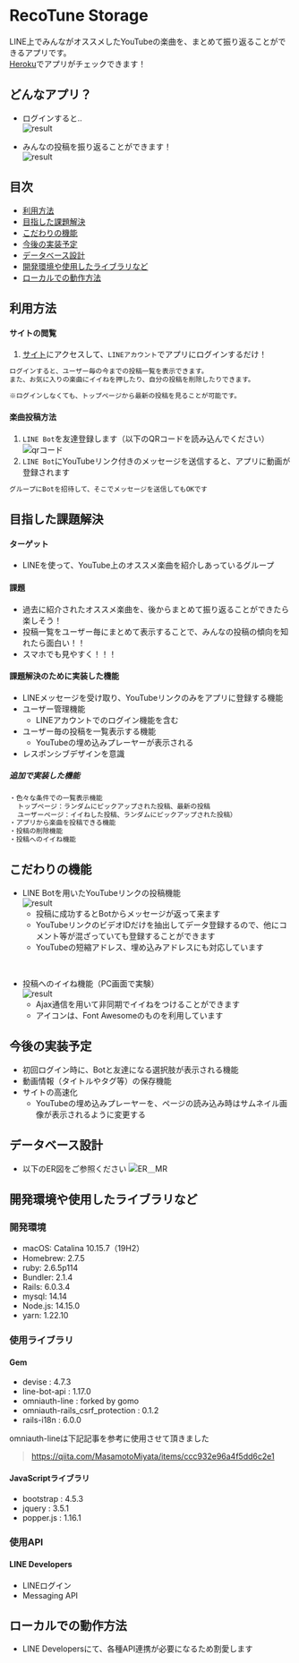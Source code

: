 # RecoTune Storage
LINE上でみんながオススメしたYouTubeの楽曲を、まとめて振り返ることができるアプリです。<br>[Heroku](https://music-recommend-32514.herokuapp.com/)でアプリがチェックできます！

## どんなアプリ？

- ログインすると..<br>
![result](https://user-images.githubusercontent.com/74892038/105012068-12f10b00-5a81-11eb-9f19-9be37a1ec9cc.gif)

- みんなの投稿を振り返ることができます！<br>
![result](https://user-images.githubusercontent.com/74892038/105011827-c60d3480-5a80-11eb-9cdd-1ed28fefa4f7.gif)

## 目次
  - [利用方法](#利用方法)
  - [目指した課題解決](#目指した課題解決)
  - [こだわりの機能](#こだわりの機能)
  - [今後の実装予定](#今後の実装予定)
  - [データベース設計](#データベース設計)
  - [開発環境や使用したライブラリなど](#開発環境や使用したライブラリなど)
  - [ローカルでの動作方法](#ローカルでの動作方法)

## 利用方法
#### サイトの閲覧
1. [サイト](https://music-recommend-32514.herokuapp.com/)にアクセスして、`LINEアカウント`でアプリにログインするだけ！
```html
ログインすると、ユーザー毎の今までの投稿一覧を表示できます。
また、お気に入りの楽曲にイイねを押したり、自分の投稿を削除したりできます。

※ログインしなくても、トップページから最新の投稿を見ることが可能です。
```
#### 楽曲投稿方法
1. `LINE Bot`を友達登録します（以下のQRコードを読み込んでください） 
![qrコード](https://user-images.githubusercontent.com/74892038/105025851-3b810100-5a91-11eb-8e80-fefb8ad9eb10.png)
2. `LINE Bot`にYouTubeリンク付きのメッセージを送信すると、アプリに動画が登録されます
```html
グループにBotを招待して、そこでメッセージを送信してもOKです
```

## 目指した課題解決
#### ターゲット
- LINEを使って、YouTube上のオススメ楽曲を紹介しあっているグループ
#### 課題
- 過去に紹介されたオススメ楽曲を、後からまとめて振り返ることができたら楽しそう！
- 投稿一覧をユーザー毎にまとめて表示することで、みんなの投稿の傾向を知れたら面白い！！
- スマホでも見やすく！！！
#### 課題解決のために実装した機能
- LINEメッセージを受け取り、YouTubeリンクのみをアプリに登録する機能
- ユーザー管理機能
  - LINEアカウントでのログイン機能を含む
- ユーザー毎の投稿を一覧表示する機能
  - YouTubeの埋め込みプレーヤーが表示される
- レスポンシブデザインを意識

##### 追加で実装した機能
```html
・色々な条件での一覧表示機能
  トップページ：ランダムにピックアップされた投稿、最新の投稿
  ユーザーページ：イイねした投稿、ランダムにピックアップされた投稿）
・アプリから楽曲を投稿できる機能
・投稿の削除機能
・投稿へのイイね機能
```

## こだわりの機能
- LINE Botを用いたYouTubeリンクの投稿機能</br>
![result](https://user-images.githubusercontent.com/74892038/105020573-cd394000-5a8a-11eb-8c04-01643b3b429c.gif)
  - 投稿に成功するとBotからメッセージが返って来ます
  - YouTubeリンクのビデオIDだけを抽出してデータ登録するので、他にコメント等が混ざっていても登録することができます
  - YouTubeの短縮アドレス、埋め込みアドレスにも対応しています
<br>

- 投稿へのイイね機能（PC画面で実験）<br>
![result](https://user-images.githubusercontent.com/74892038/105017669-6403fd80-5a87-11eb-87a3-75df707e50f1.gif)
  - Ajax通信を用いて非同期でイイねをつけることができます
  - アイコンは、Font Awesomeのものを利用しています

## 今後の実装予定
- 初回ログイン時に、Botと友達になる選択肢が表示される機能
- 動画情報（タイトルやタグ等）の保存機能
- サイトの高速化
  - YouTubeの埋め込みプレーヤーを、ページの読み込み時はサムネイル画像が表示されるように変更する


## データベース設計
- 以下のER図をご参照ください
![ER＿MR](https://user-images.githubusercontent.com/74892038/105013289-716ab900-5a82-11eb-8372-a929eca47f20.png)

## 開発環境や使用したライブラリなど
### 開発環境
- macOS: Catalina 10.15.7（19H2）
- Homebrew: 2.7.5
- ruby: 2.6.5p114
- Bundler: 2.1.4
- Rails: 6.0.3.4
- mysql: 14.14
- Node.js: 14.15.0
- yarn: 1.22.10
### 使用ライブラリ
#### Gem
- devise : 4.7.3
- line-bot-api : 1.17.0
- omniauth-line : forked by gomo
- omniauth-rails_csrf_protection : 0.1.2
- rails-i18n : 6.0.0

omniauth-lineは下記記事を参考に使用させて頂きました
> https://qiita.com/MasamotoMiyata/items/ccc932e96a4f5dd6c2e1

#### JavaScriptライブラリ
- bootstrap : 4.5.3
- jquery : 3.5.1
- popper.js : 1.16.1

### 使用API
#### LINE Developers
- LINEログイン
- Messaging API

## ローカルでの動作方法
- LINE Developersにて、各種API連携が必要になるため割愛します